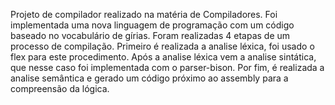 Projeto de compilador realizado na matéria de Compiladores. Foi implementada uma nova linguagem de programação com um código baseado no vocabulário de gírias. Foram realizadas 4 etapas de um processo de compilação.
Primeiro é realizada a analise léxica, foi usado o flex para este procedimento.
Após a analise léxica vem a analise sintática, que nesse caso foi implementada com o parser-bison.
Por fim, é realizada a analise semântica e gerado um código próximo ao assembly para a compreensão da lógica.
